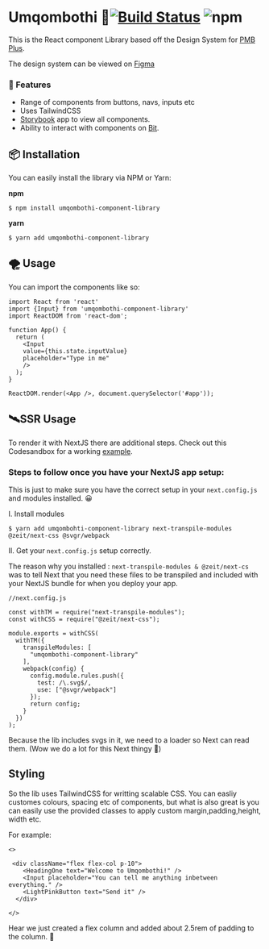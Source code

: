# Umqombothi  🍶[![Build Status](https://travis-ci.org/pimp-my-book/umqombothi-component-library.svg?branch=master)](https://travis-ci.org/pimp-my-book/umqombothi-component-library)  ![npm](https://img.shields.io/npm/v/umqombothi-component-library?style=plastic)

This is the React component Library based off the Design System for [PMB Plus](https://dggixahbp77tr.cloudfront.net/).

The design system can be viewed on [Figma](https://www.figma.com/file/MH0ruI8pUrg7s2NXM4jra59W/PMB?node-id=0%3A1)

### 🎉 Features
* Range of components from buttons, navs, inputs etc
* Uses TailwindCSS
* [Storybook](https://umqombothi.netlify.com) app to view all components.
* Ability to interact with components on [Bit](https://bit.dev/pimp-my-book/umqombothi).

## 📦 Installation

You can easily install the library via NPM or Yarn:

**npm**
```
$ npm install umqombothi-component-library
```

**yarn**

```
$ yarn add umqombothi-component-library
```

## 🌪️ Usage

You can import the components like so:

```
import React from 'react'
import {Input} from 'umqombothi-component-library'
import ReactDOM from 'react-dom';

function App() {
  return (
    <Input
    value={this.state.inputValue}
    placeholder="Type in me"
    />
  );
}

ReactDOM.render(<App />, document.querySelector('#app'));

```

## 🛰️SSR Usage

To render it with NextJS there are additional steps. Check out this Codesandbox for a working [example](https://codesandbox.io/s/hello-world-xmu4s?fontsize=14&hidenavigation=1&theme=dark).

### Steps to follow once you have your NextJS app setup:

This is just to make sure you have the correct setup in your `next.config.js` and modules installed. 😀

I. Install modules

```
$ yarn add umqombohti-component-library next-transpile-modules @zeit/next-css @svgr/webpack
```

II. Get your `next.config.js` setup correctly. 

The reason why you installed : `next-transpile-modules & @zeit/next-cs` was to tell Next that you need these files to be transpiled and included with your NextJS bundle for when you deploy your app.

```
//next.config.js

const withTM = require("next-transpile-modules");
const withCSS = require("@zeit/next-css");

module.exports = withCSS(
  withTM({
    transpileModules: [
      "umqombothi-component-library"
    ],
    webpack(config) {
      config.module.rules.push({
        test: /\.svg$/,
        use: ["@svgr/webpack"]
      });
      return config;
    }
  })
);

```

Because the lib includes svgs in it, we need to a loader so Next can read them. (Wow we do a lot for this Next thingy 🤨)

## Styling 

So the lib uses TailwindCSS for writting scalable CSS. You can easliy customes colours, spacing etc of components, but what is also great is you can easily use the provided classes to apply custom margin,padding,height, width etc.

For example:

```
<>

 <div className="flex flex-col p-10">
    <HeadingOne text="Welcome to Umqombothi!" />
    <Input placeholder="You can tell me anything inbetween everything." />
    <LightPinkButton text="Send it" />
  </div>

</>
```

Hear we just created a flex column and added about 2.5rem of padding to the column. 🌟
